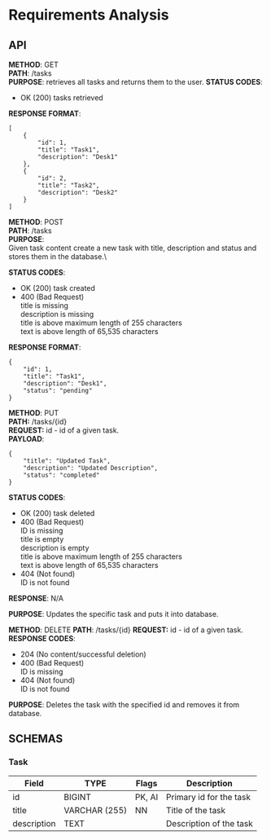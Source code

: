 # Requirements Analysis

## API

**METHOD**: GET\
**PATH**: /tasks\
**PURPOSE**: retrieves all tasks and returns them to the user.
**STATUS CODES**:

- OK (200) tasks retrieved

**RESPONSE FORMAT**:

```
[
    {
        "id": 1,
        "title": "Task1",
        "description": "Desk1"
    },
    {
        "id": 2,
        "title": "Task2",
        "description": "Desk2"
    }
]

```

**METHOD**: POST\
**PATH**: /tasks\
**PURPOSE**:\
Given task content create a new task with title, description and status and stores them in the database.\

**STATUS CODES**:

- OK (200) task created
- 400 (Bad Request)\
   title is missing\
   description is missing\
   title is above maximum length of 255 characters\
   text is above length of 65,535 characters

**RESPONSE FORMAT**:

```
{
    "id": 1,
    "title": "Task1",
    "description": "Desk1",
    "status": "pending"
}
```

**METHOD**: PUT\
**PATH:** /tasks/{id}\
**REQUEST:** id - id of a given task. \
**PAYLOAD**:

```
{
    "title": "Updated Task",
    "description": "Updated Description",
    "status": "completed"
}
```

**STATUS CODES**:

- OK (200) task deleted
- 400 (Bad Request)\
   ID is missing\
   title is empty\
   description is empty\
   title is above maximum length of 255 characters\
   text is above length of 65,535 characters
- 404 (Not found)\
   ID is not found

**RESPONSE**:
N/A

**PURPOSE**:
Updates the specific task and puts it into database.

**METHOD**: DELETE
**PATH**: /tasks/{id}
**REQUEST:** id - id of a given task. \
**RESPONSE CODES**:

- 204 (No content/successful deletion)
- 400 (Bad Request)\
  ID is missing
- 404 (Not found)\
  ID is not found

**PURPOSE**:
Deletes the task with the specified id and removes it from database.

## SCHEMAS

### Task

| Field       | TYPE          | Flags  | Description             |
| ----------- | ------------- | ------ | ----------------------- |
| id          | BIGINT        | PK, AI | Primary id for the task |
| title       | VARCHAR (255) | NN     | Title of the task       |
| description | TEXT          |        | Description of the task |

